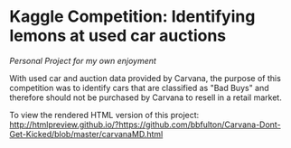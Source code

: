 # Kaggle Competition:  Identifying lemons at used car auctions

<i>Personal Project for my own enjoyment</i>

With used car and auction data provided by Carvana, the purpose of this competition was to identify cars that are classified as "Bad Buys" and therefore should not be purchased by Carvana to resell in a retail market. 

To view the rendered HTML version of this project:  http://htmlpreview.github.io/?https://github.com/bbfulton/Carvana-Dont-Get-Kicked/blob/master/carvanaMD.html
